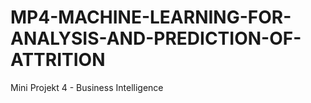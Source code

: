 # MP4-MACHINE-LEARNING-FOR-ANALYSIS-AND-PREDICTION-OF-ATTRITION
Mini Projekt 4 - Business Intelligence
